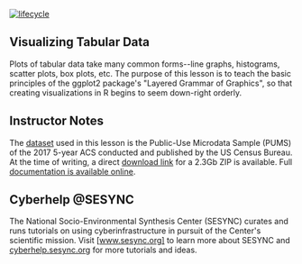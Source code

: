 [![lifecycle](https://img.shields.io/badge/lifecycle-stable-brightgreen.svg)](https://github.com/SESYNC-ci/sesync-ci.github.io/blob/master/lesson/lesson-lifecycle.md#stable)

## Visualizing Tabular Data

Plots of tabular data take many common forms--line graphs, histograms, scatter
plots, box plots, etc. The purpose of this lesson is to teach the basic
principles of the ggplot2 package's "Layered Grammar of Graphics", so that creating
visualizations in R begins to seem down-right orderly.

## Instructor Notes

The [dataset] used in this lesson is the Public-Use Microdata Sample (PUMS) of
the 2017 5-year ACS conducted and published by the US Census Bureau. At the
time of writing, a direct [download link] for a 2.3Gb ZIP is available. Full
[documentation is available online].

## Cyberhelp @SESYNC

The National Socio-Environmental Synthesis Center (SESYNC) curates and runs
tutorials on using cyberinfrastructure in pursuit of the Center's scientific
mission. Visit [www.sesync.org] to learn more about SESYNC and
[cyberhelp.sesync.org] for more tutorials and ideas.

[www.sesync.org]: https://www.sesync.org
[cyberhelp.sesync.org]: https://cyberhelp.sesync.org
[dataset]: https://factfinder.census.gov/faces/tableservices/jsf/pages/productview.xhtml?pid=ACS_pums_csv_2013_2017&prodType=document
[download link]: https://www2.census.gov/programs-surveys/acs/data/pums/2017/5-Year/csv_pus.zip
[documentation is available online]: https://www.census.gov/programs-surveys/acs/technical-documentation/pums/documentation.2017.html
